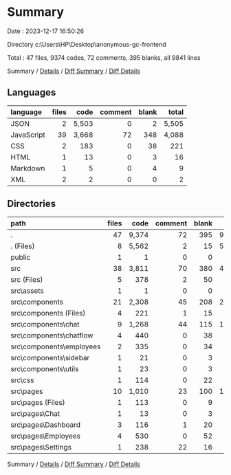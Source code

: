# Summary

Date : 2023-12-17 16:50:26

Directory c:\\Users\\HP\\Desktop\\anonymous-gc-frontend

Total : 47 files,  9374 codes, 72 comments, 395 blanks, all 9841 lines

Summary / [Details](details.md) / [Diff Summary](diff.md) / [Diff Details](diff-details.md)

## Languages
| language | files | code | comment | blank | total |
| :--- | ---: | ---: | ---: | ---: | ---: |
| JSON | 2 | 5,503 | 0 | 2 | 5,505 |
| JavaScript | 39 | 3,668 | 72 | 348 | 4,088 |
| CSS | 2 | 183 | 0 | 38 | 221 |
| HTML | 1 | 13 | 0 | 3 | 16 |
| Markdown | 1 | 5 | 0 | 4 | 9 |
| XML | 2 | 2 | 0 | 0 | 2 |

## Directories
| path | files | code | comment | blank | total |
| :--- | ---: | ---: | ---: | ---: | ---: |
| . | 47 | 9,374 | 72 | 395 | 9,841 |
| . (Files) | 8 | 5,562 | 2 | 15 | 5,579 |
| public | 1 | 1 | 0 | 0 | 1 |
| src | 38 | 3,811 | 70 | 380 | 4,261 |
| src (Files) | 5 | 378 | 2 | 50 | 430 |
| src\\assets | 1 | 1 | 0 | 0 | 1 |
| src\\components | 21 | 2,308 | 45 | 208 | 2,561 |
| src\\components (Files) | 4 | 221 | 1 | 15 | 237 |
| src\\components\\chat | 9 | 1,268 | 44 | 115 | 1,427 |
| src\\components\\chatflow | 4 | 440 | 0 | 38 | 478 |
| src\\components\\employees | 2 | 335 | 0 | 34 | 369 |
| src\\components\\sidebar | 1 | 21 | 0 | 3 | 24 |
| src\\components\\utils | 1 | 23 | 0 | 3 | 26 |
| src\\css | 1 | 114 | 0 | 22 | 136 |
| src\\pages | 10 | 1,010 | 23 | 100 | 1,133 |
| src\\pages (Files) | 1 | 113 | 0 | 9 | 122 |
| src\\pages\\Chat | 1 | 13 | 0 | 3 | 16 |
| src\\pages\\Dashboard | 3 | 116 | 1 | 20 | 137 |
| src\\pages\\Employees | 4 | 530 | 0 | 52 | 582 |
| src\\pages\\Settings | 1 | 238 | 22 | 16 | 276 |

Summary / [Details](details.md) / [Diff Summary](diff.md) / [Diff Details](diff-details.md)